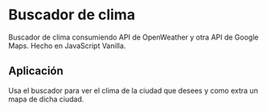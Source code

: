 # Buscador de clima
Buscador de clima consumiendo API de OpenWeather y otra API de Google Maps. Hecho en JavaScript Vanilla.
## Aplicación
Usa el buscador para ver el clima de la ciudad que desees y como extra un mapa de dicha ciudad. 
